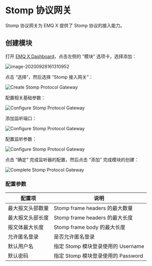 # Stomp 协议网关

Stomp 协议网关为 EMQ X 提供了 Stomp 协议的接入能力。

## 创建模块

打开 [EMQ X Dashboard](http://127.0.0.1:18083/#/modules)，点击左侧的 “模块” 选项卡，选择添加：

![image-20200928161310952](./assets/modules.png)

点击 “选择”，然后选择 “Stomp 接入网关”：

![Create Stomp Protocol Gateway](./assets/stomp_1.png)

配置相关基础参数：

![Configure Stomp Protocol Gateway](./assets/stomp_2.png)

添加监听端口：

![Configure Stomp Protocol Gateway](./assets/stomp_3.png)

配置监听参数：

![Configure Stomp Protocol Gateway](./assets/stomp_4.png)

点击 “确定” 完成监听器的配置，然后点击 “添加” 完成模块的创建： 

![Complete Stomp Protocol Gateway](./assets/stomp_5.png)

### 配置参数

| 配置项                      |       说明                           |
| ---------------------------| ---------------------------------- |
| 最大报文头部数量              | Stomp frame headers 的最大数量    |
| 最大报文头部长度              | Stomp frame headers 的最大长度    |
| 报文体最大长度                | Stomp frame body 的最大长度       |
| 允许匿名登录                 | 是否允许匿名登录 |
| 默认用户名                   | 指定 Stomp 模块登录使用的 Username |
| 默认密码                    |  指定 Stomp 模块登录使用的 Password  |
